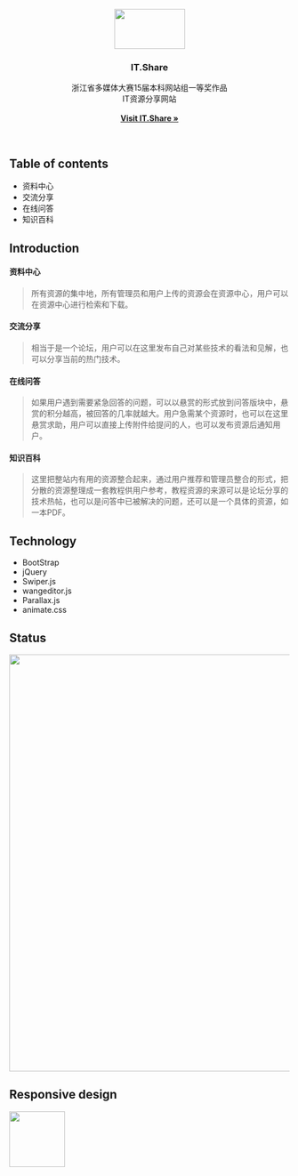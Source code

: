 <p align="center">
  <a href="http://www.tothingway.me/IT.Share/Front-End/index.html">
    <img src="http://oqlse9rck.bkt.clouddn.com/logo.svg" width=127 height=72>
  </a>

  <h3 align="center">IT.Share</h3>

  <p align="center">
    浙江省多媒体大赛15届本科网站组一等奖作品<br>IT资源分享网站
    <br>
    <br>
    <a href="http://www.tothingway.me/IT.Share/Front-End/index.html"><strong>Visit IT.Share &raquo;</strong></a>
  </p>
</p>

<br>

## Table of contents
- 资料中心
- 交流分享
- 在线问答
- 知识百科

## Introduction

<h4>资料中心</h4> 

> 所有资源的集中地，所有管理员和用户上传的资源会在资源中心，用户可以在资源中心进行检索和下载。

<h4>交流分享</h4>

> 相当于是一个论坛，用户可以在这里发布自己对某些技术的看法和见解，也可以分享当前的热门技术。

<h4>在线问答</h4>

> 如果用户遇到需要紧急回答的问题，可以以悬赏的形式放到问答版块中，悬赏的积分越高，被回答的几率就越大。用户急需某个资源时，也可以在这里悬赏求助，用户可以直接上传附件给提问的人，也可以发布资源后通知用户。


<h4>知识百科</h4>    

> 这里把整站内有用的资源整合起来，通过用户推荐和管理员整合的形式，把分散的资源整理成一套教程供用户参考，教程资源的来源可以是论坛分享的技术热帖，也可以是问答中已被解决的问题，还可以是一个具体的资源，如一本PDF。

<h2>Technology</h2>

- BootStrap
- jQuery
- Swiper.js
- wangeditor.js
- Parallax.js
- animate.css


<h2>Status</h2>

<img src="http://oqlse9rck.bkt.clouddn.com/browser.svg" width=750>

<h2>Responsive design</h2>

<img src="http://oqlse9rck.bkt.clouddn.com/responsiveDesign.svg" width=100 height=100>




